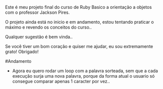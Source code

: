 Este é meu projeto final do curso de Ruby Basico a orientação a objetos com o professor Jackson Pires.

O projeto ainda está no inicio e em andamento, estou tentando praticar o máximo e revendo os conceitos do curso.. 

Qualquer sugestão é bem vinda..

Se você tiver um bom coração e quiser me ajudar, eu sou extremamente grato!
Obrigado!

#Andamento
- Agora eu quero rodar um loop com a palavra sorteada, sem que a cada execução surja uma nova palavra, porque da forma atual o usuario só consegue comparar apenas 1 caracter por vez..
